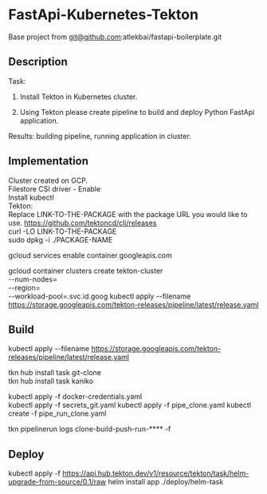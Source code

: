 # FastApi-Kubernetes-Tekton
Base project from git@github.com:atlekbai/fastapi-boilerplate.git  
## Description
Task:

1. Install Tekton in Kubernetes cluster.

2. Using Tekton please create pipeline to build and deploy Python FastApi application.

Results: building pipeline, running application in cluster.  

## Implementation
Cluster created on GCP.    
Filestore CSI driver - Enable  
Install kubectl  
Tekton:  
Replace LINK-TO-THE-PACKAGE with the package URL you would like to use.
https://github.com/tektoncd/cli/releases  
curl -LO LINK-TO-THE-PACKAGE  
sudo dpkg -i ./PACKAGE-NAME  

gcloud services enable container.googleapis.com

gcloud container clusters create tekton-cluster \
  --num-nodes=<nodes> \
  --region=<location> \
  --workload-pool=<project-id>.svc.id.goog
kubectl apply --filename https://storage.googleapis.com/tekton-releases/pipeline/latest/release.yaml  
## Build
  
kubectl apply --filename https://storage.googleapis.com/tekton-releases/pipeline/latest/release.yaml

tkn hub install task git-clone  
tkn hub install task kaniko  

kubectl apply -f docker-credentials.yaml    
kubectl apply -f secrets_git.yaml
kubectl apply -f pipe_clone.yaml 
kubectl create -f pipe_run_clone.yaml  

tkn pipelinerun logs  clone-build-push-run-**** -f

## Deploy
kubectl apply -f https://api.hub.tekton.dev/v1/resource/tekton/task/helm-upgrade-from-source/0.1/raw
helm install app ./deploy/helm-task

  
  




